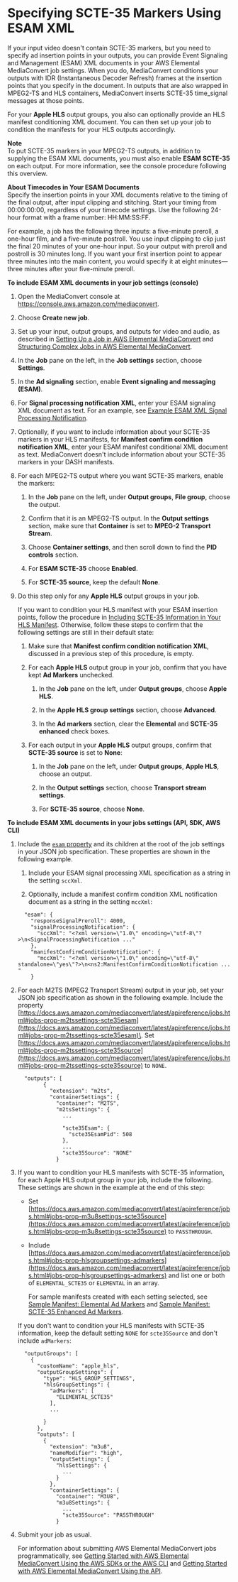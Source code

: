 # Specifying SCTE\-35 Markers Using ESAM XML<a name="specifying-scte-35-markers-using-esam-xml"></a>

If your input video doesn't contain SCTE\-35 markers, but you need to specify ad insertion points in your outputs, you can provide Event Signaling and Management \(ESAM\) XML documents in your AWS Elemental MediaConvert job settings\. When you do, MediaConvert conditions your outputs  with IDR \(Instantaneous Decoder Refresh\) frames at the insertion points that you specify in the document\. In outputs that are also wrapped in MPEG2\-TS and HLS containers, MediaConvert inserts SCTE\-35 time\_signal messages at those points\. 

For your **Apple HLS** output groups, you also can optionally provide an HLS manifest conditioning XML document\. You can then set up your job to condition the manifests for your HLS outputs accordingly\.

**Note**  
To put SCTE\-35 markers in your MPEG2\-TS outputs, in addition to supplying the ESAM XML documents, you must also enable **ESAM SCTE\-35** on each output\. For more information, see the console procedure following this overview\.

**About Timecodes in Your ESAM Documents**  
Specify the insertion points in your XML documents relative to the timing of the final output, after input clipping and stitching\. Start your timing from 00:00:00:00, regardless of your timecode settings\. Use the following 24\-hour format with a frame number: HH:MM:SS:FF\.

For example, a job has the following three inputs: a five\-minute preroll, a one\-hour film, and a five\-minute postroll\. You use input clipping to clip just the final 20 minutes of your one\-hour input\. So your output with preroll and postroll is 30 minutes long\. If you want your first insertion point to appear three minutes into the main content, you would specify it at eight minutes—three minutes after your five\-minute preroll\. 

**To include ESAM XML documents in your job settings \(console\)**

1. Open the MediaConvert console at [https://console\.aws\.amazon\.com/mediaconvert](https://console.aws.amazon.com/mediaconvert)\.

1. Choose **Create new job**\.

1. Set up your input, output groups, and outputs for video and audio, as described in [Setting Up a Job in AWS Elemental MediaConvert](setting-up-a-job.md) and [Structuring Complex Jobs in AWS Elemental MediaConvert](structuring-complex-jobs.md)\.

1. In the **Job** pane on the left, in the **Job settings** section, choose **Settings**\.

1. In the **Ad signaling** section, enable **Event signaling and messaging \(ESAM\)**\.

1. For **Signal processing notification XML**, enter your ESAM signaling XML document as text\. For an example, see [Example ESAM XML Signal Processing Notification](example-esam-xml.md)\.

1. Optionally, if you want to include information about your SCTE\-35 markers in your HLS manifests, for **Manifest confirm condition notification XML**, enter your ESAM manifest conditional XML document as text\. MediaConvert doesn't include information about your SCTE\-35 markers in your DASH manifests\.

1. For each MPEG2\-TS output where you want SCTE\-35 markers, enable the markers:

   1. In the **Job** pane on the left, under **Output groups**, **File group**, choose the output\.

   1. Confirm that it is an MPEG2\-TS output\. In the **Output settings** section, make sure that **Container** is set to **MPEG\-2 Transport Stream**\.

   1. Choose **Container settings**, and then scroll down to find the **PID controls** section\.

   1. For **ESAM SCTE\-35** choose **Enabled**\.

   1. For **SCTE\-35 source**, keep the default **None**\.

1. Do this step only for any **Apple HLS** output groups in your job\.

   If you want to condition your HLS manifest with your ESAM insertion points, follow the procedure in [Including SCTE\-35 Information in Your HLS Manifest](including-scte-35-information-in-your-hls-manifest.md)\. Otherwise, follow these steps to confirm that the following settings are still in their default state:

   1. Make sure that **Manifest confirm condition notification XML**, discussed in a previous step of this procedure, is empty\.

   1. For each **Apple HLS** output group in your job, confirm that you have kept **Ad Markers** unchecked\.

      1. In the **Job** pane on the left, under **Output groups**, choose **Apple HLS**\.

      1. In the **Apple HLS group settings** section, choose **Advanced**\.

      1. In the **Ad markers** section, clear the **Elemental** and **SCTE\-35 enhanced** check boxes\.

   1. For each output in your **Apple HLS** output groups, confirm that **SCTE\-35 source** is set to **None**:

      1. In the **Job** pane on the left, under **Output groups**, **Apple HLS**, choose an output\.

      1. In the **Output settings** section, choose **Transport stream settings**\.

      1. For **SCTE\-35 source**, choose **None**\.

**To include ESAM XML documents in your jobs settings \(API, SDK, AWS CLI\)**

1. Include the [`esam` property](https://docs.aws.amazon.com/mediaconvert/latest/apireference/jobs.html#jobs-prop-jobsettings-esam) and its children at the root of the job settings in your JSON job specification\. These properties are shown in the following example\.

   1.  Include your ESAM signal processing XML specification as a string in the setting `sccXml`\. 

   1. Optionally, include a manifest confirm condition XML notification document as a string in the setting `mccXml`:

   ```
     "esam": {
       "responseSignalPreroll": 4000,
       "signalProcessingNotification": {
         "sccXml": "<?xml version=\"1.0\" encoding=\"utf-8\"?>\n<SignalProcessingNotification ..."
       },
       "manifestConfirmConditionNotification": {
         "mccXml": "<?xml version=\"1.0\" encoding=\"utf-8\" standalone=\"yes\"?>\n<ns2:ManifestConfirmConditionNotification ... " 
       }
   ```

1. For each M2TS \(MPEG2 Transport Stream\) output in your job, set your JSON job specification as shown in the following example\. Include the property [https://docs.aws.amazon.com/mediaconvert/latest/apireference/jobs.html#jobs-prop-m2tssettings-scte35esam](https://docs.aws.amazon.com/mediaconvert/latest/apireference/jobs.html#jobs-prop-m2tssettings-scte35esam)\. Set [https://docs.aws.amazon.com/mediaconvert/latest/apireference/jobs.html#jobs-prop-m2tssettings-scte35source](https://docs.aws.amazon.com/mediaconvert/latest/apireference/jobs.html#jobs-prop-m2tssettings-scte35source) to `NONE`\.

   ```
     "outputs": [
           {
             "extension": "m2ts",
             "containerSettings": {
               "container": "M2TS",
               "m2tsSettings": {
                 ...
   
                 "scte35Esam": {
                   "scte35EsamPid": 508
                 },
                 ...
                 "scte35Source": "NONE"
               }
   ```

1. If you want to condition your HLS manifests with SCTE\-35 information, for each Apple HLS output group in your job, include the following\. These settings are shown in the example at the end of this step:
   +  Set [https://docs.aws.amazon.com/mediaconvert/latest/apireference/jobs.html#jobs-prop-m3u8settings-scte35source](https://docs.aws.amazon.com/mediaconvert/latest/apireference/jobs.html#jobs-prop-m3u8settings-scte35source) to `PASSTHROUGH`\.
   + Include [https://docs.aws.amazon.com/mediaconvert/latest/apireference/jobs.html#jobs-prop-hlsgroupsettings-admarkers](https://docs.aws.amazon.com/mediaconvert/latest/apireference/jobs.html#jobs-prop-hlsgroupsettings-admarkers) and list one or both of `ELEMENTAL_SCTE35` or `ELEMENTAL` in an array\.

     For sample manifests created with each setting selected, see [Sample Manifest: Elemental Ad Markers](sample-manifest-elemental-ad-markers.md) and [Sample Manifest: SCTE\-35 Enhanced Ad Markers](sample-manifest-scte-35-enhanced-ad-markers.md)\.

   If you don't want to condition your HLS manifests with SCTE\-35 information, keep the default setting `NONE` for `scte35Source` and don't include `adMarkers`:

   ```
     "outputGroups": [
       {
         "customName": "apple_hls",
         "outputGroupSettings": {
           "type": "HLS_GROUP_SETTINGS",
           "hlsGroupSettings": {
             "adMarkers": [
               "ELEMENTAL_SCTE35"
             ],
             ...
   
           }
         },
         "outputs": [
           {
             "extension": "m3u8",
             "nameModifier": "high",
             "outputSettings": {
               "hlsSettings": {
                 ...
               }
             },
             "containerSettings": {
               "container": "M3U8",
               "m3u8Settings": {
                 ...
                 "scte35Source": "PASSTHROUGH"
               }
   ```

1. Submit your job as usual\. 

   For information about submitting AWS Elemental MediaConvert jobs programmatically, see [Getting Started with AWS Elemental MediaConvert Using the AWS SDKs or the AWS CLI](https://docs.aws.amazon.com/mediaconvert/latest/apireference/custom-endpoints.html) and [Getting Started with AWS Elemental MediaConvert Using the API](https://docs.aws.amazon.com/mediaconvert/latest/apireference/getting-started.html)\.